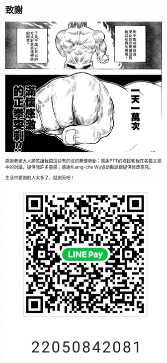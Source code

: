 # 致謝

![&#x518D;&#x8AAA;&#x4E00;&#x6B21;&#xFF1A;&#x6211;&#x559C;&#x6B61;&#x7375;&#x4EBA;&#x6897;](../.gitbook/assets/thanks.jpg)

感謝老婆大人願意讓我搞這些有的沒的無償勞動；感謝PTT的鄉民和我在各篇文章中的討論，提供我許多靈感；感謝Kuang-che Wu協助勘誤跟提供修改意見。

生活中要謝的人太多了，就謝天吧！

![LINE PAY&#x8F49;&#x5E33;QR CODE&#xFF0C;&#x652F;&#x6301;&#x5275;&#x4F5C;&#x8005;](../.gitbook/assets/mai-ke-feng-line-pay-qrcode.jpg)

